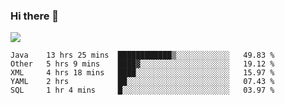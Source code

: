 ### Hi there 👋
![](https://github-readme-stats.vercel.app/api?username=tuichenchuxin)
<!--START_SECTION:waka-->
```text
Java    13 hrs 25 mins  ████████████▒░░░░░░░░░░░░   49.83 % 
Other   5 hrs 9 mins    ████▓░░░░░░░░░░░░░░░░░░░░   19.12 % 
XML     4 hrs 18 mins   ████░░░░░░░░░░░░░░░░░░░░░   15.97 % 
YAML    2 hrs           ██░░░░░░░░░░░░░░░░░░░░░░░   07.43 % 
SQL     1 hr 4 mins     █░░░░░░░░░░░░░░░░░░░░░░░░   03.97 % 
```
<!--END_SECTION:waka-->

